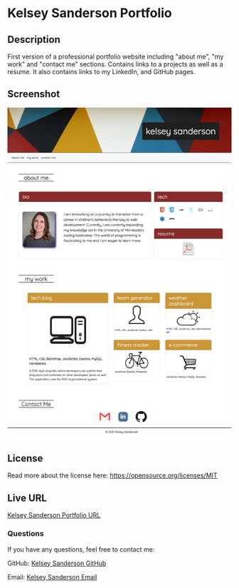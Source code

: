 # Kelsey Sanderson Portfolio

## Description
First version of a professional portfolio website including "about me", "my work" and "contact me" sections. Contains links to a projects as well as a resume. It also contains links to my LinkedIn, and GitHub pages.


## Screenshot

![Kelsey Sanderson Portfolio Screencapture](./assets/images/current_screencapture.jpg)

## License
Read more about the license here:
https://opensource.org/licenses/MIT


## Live URL
[Kelsey Sanderson Portfolio URL](https://kelseysanderson.github.io/my_professional_portfolio/)

### Questions
If you have any questions, feel free to contact me:

GitHub: [Kelsey Sanderson GitHub](https://github.com/kelseysanderson)

Email:  [Kelsey Sanderson Email](mailto:kelseymonica@gmail.com)


